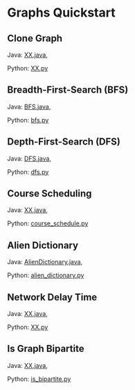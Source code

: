 # Graphs Quickstart

## Clone Graph
Java: [XX.java](https://github.com/samgh/6-Weeks-to-Interview-Ready/blob/master/quickstart_guides/graphs/java/XX.java),

Python: [XX.py](https://github.com/samgh/6-Weeks-to-Interview-Ready/blob/master/quickstart_guides/graphs/python/XX.py)

## Breadth-First-Search (BFS)
Java: [BFS.java](https://github.com/samgh/6-Weeks-to-Interview-Ready/blob/master/quickstart_guides/graphs/java/BFS.java),

Python: [bfs.py](https://github.com/samgh/6-Weeks-to-Interview-Ready/blob/master/quickstart_guides/graphs/python/bfs.py)

## Depth-First-Search (DFS)
Java: [DFS.java](https://github.com/samgh/6-Weeks-to-Interview-Ready/blob/master/quickstart_guides/graphs/java/DFS.java),

Python: [dfs.py](https://github.com/samgh/6-Weeks-to-Interview-Ready/blob/master/quickstart_guides/graphs/python/dfs.py)

## Course Scheduling
Java: [XX.java](https://github.com/samgh/6-Weeks-to-Interview-Ready/blob/master/quickstart_guides/graphs/java/XX.java),

Python: [course_schedule.py](https://github.com/samgh/6-Weeks-to-Interview-Ready/blob/master/quickstart_guides/graphs/python/course_schedule.py)

## Alien Dictionary
Java: [AlienDictionary.java](https://github.com/samgh/6-Weeks-to-Interview-Ready/blob/master/quickstart_guides/graphs/java/AlienDictionary.java),

Python: [alien_dictionary.py](https://github.com/samgh/6-Weeks-to-Interview-Ready/blob/master/quickstart_guides/graphs/python/alien_dictionary.py)

## Network Delay Time
Java: [XX.java](https://github.com/samgh/6-Weeks-to-Interview-Ready/blob/master/quickstart_guides/graphs/java/XX.java),

Python: [XX.py](https://github.com/samgh/6-Weeks-to-Interview-Ready/blob/master/quickstart_guides/graphs/python/XX.py)

## Is Graph Bipartite
Java: [XX.java](https://github.com/samgh/6-Weeks-to-Interview-Ready/blob/master/quickstart_guides/graphs/java/XX.java),

Python: [is_bipartite.py](https://github.com/samgh/6-Weeks-to-Interview-Ready/blob/master/quickstart_guides/graphs/python/is_bipartite.py)
